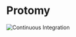 # Protomy

![Continuous Integration](https://github.com/protomy/protomy/workflows/Continuous%20Integration/badge.svg?branch=master)